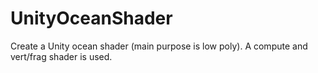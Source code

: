 # UnityOceanShader
Create a Unity ocean shader (main purpose is low poly). A compute and vert/frag shader is used.
